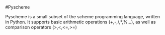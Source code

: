 #Pyscheme

Pyscheme is a small subset of the scheme programming language, written in Python.
It supports basic arithmetic operations (+,-,/,\*,%...),
as well as comparison operators (>,<,<=,>=)
